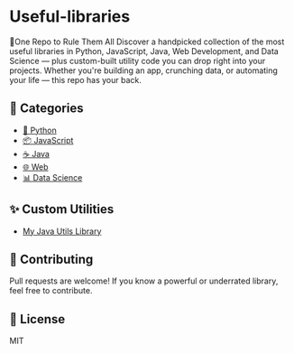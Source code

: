 # Useful-libraries
🔧One Repo to Rule Them All Discover a handpicked collection of the most useful libraries in Python, JavaScript, Java, Web Development, and Data Science — plus custom-built utility code you can drop right into your projects. Whether you're building an app, crunching data, or automating your life — this repo has your back.

## 📂 Categories

- [🐍 Python](./python/README.md)
- [📦 JavaScript](./javascript/README.md)
- [☕ Java](./java/README.md)
- [🌐 Web](./web/README.md)
- [📊 Data Science](./data-science/README.md)

## ✨ Custom Utilities

- [My Java Utils Library](./java/my-utils-lib)

## 🤝 Contributing

Pull requests are welcome! If you know a powerful or underrated library, feel free to contribute.

## 📄 License

MIT
